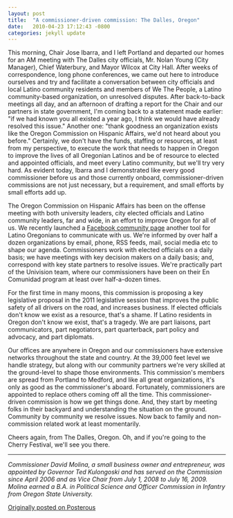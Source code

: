 ```yaml
---
layout: post
title:  "A commissioner-driven commission: The Dalles, Oregon"
date:   2010-04-23 17:12:43 -0800
categories: jekyll update
---
```

This morning, Chair Jose Ibarra, and I left Portland and departed our homes for an AM meeting with The Dalles city officials, Mr. Nolan Young (City Manager), Chief Waterbury, and Mayor Wilcox at City Hall. After weeks of correspondence, long phone conferences, we came out here to introduce ourselves and try and facilitate a conversation between city officials and local Latino community residents and members of We The People, a Latino community-based organization, on unresolved disputes. After back-to-back meetings all day, and an afternoon of drafting a report for the Chair and our partners in state government, I'm coming back to a statement made earlier: "if we had known you all existed a year ago, I think we would have already resolved this issue." Another one: "thank goodness an organization exists like the Oregon Commission on Hispanic Affairs, we'd not heard about you before." Certainly, we don't have the funds, staffing or resources, at least from my perspective, to execute the work that needs to happen in Oregon to improve the lives of all Oregonian Latinos and be of resource to elected and appointed officials, and meet every Latino community, but we'll try very hard. As evident today, Ibarra and I demonstrated like every good commissioner before us and those currently onboard, commissioner-driven commissions are not just necessary, but a requirement, and small efforts by small efforts add up.

The Oregon Commission on Hispanic Affairs has been on the offense meeting with both university leaders, city elected officials and Latino community leaders, far and wide, in an effort to improve Oregon for all of us. We recently launched a [Facebook community page](https://m.facebook.com/Oregon-Commission-on-Hispanic-Affairs-109392055761768/?tsid=0.5501654143445194&source=typeahead) another tool for Latino Oregonians to communicate with us. We're informed by over half a dozen organizations by email, phone, RSS feeds, mail, social media etc to shape our agenda. Commissioners work with elected officials on a daily basis; we have meetings with key decision makers on a daily basis; and, correspond with key state partners to resolve issues. We're practically part of the Univision team, where our commissioners have been on their En Comunidad program at least over half-a-dozen times.

For the first time in many moons, this commission is proposing a key legislative proposal in the 2011 legislative session that improves the public safety of all drivers on the road, and increases business. If elected officials don't know we exist as a resource, that's a shame. If Latino residents in Oregon don't know we exist, that's a tragedy. We are part liaisons, part communicators, part negotiators, part quarterback, part policy and advocacy, and part diplomats.

Our offices are anywhere in Oregon and our commissioners have extensive networks throughout the state and country. At the 39,000 feet level we handle strategy, but along with our community partners we're very skilled at the ground-level to shape those environments. This commission's members are spread from Portland to Medford, and like all great organizations, it's only as good as the commissioner's aboard. Fortunately, commissioners are appointed to replace others coming off all the time. This commissioner-driven commission is how we get things done. And, they start by meeting folks in their backyard and understanding the situation on the ground. Community by community we resolve issues. Now back to family and non-commission related work at least momentarily.

Cheers again, from The Dalles, Oregon. Oh, and if you're going to the Cherry Festival, we'll see you there.

---

*Commissioner David Molina, a small business owner and entrepreneur, was appointed by Governor Ted Kulongoski and has served on the Commission since April 2006 and as Vice Chair from July 1, 2008 to July 16, 2009. Molina earned a B.A. in Political Science and Officer Commission in Infantry from Oregon State University.*

[Originally posted on Posterous](http://molina.posterous.com/)
